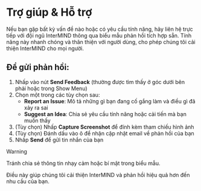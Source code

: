 # Trợ giúp & Hỗ trợ

Nếu bạn gặp bất kỳ vấn đề nào hoặc có yêu cầu tính năng, hãy liên hệ trực tiếp với đội ngũ InterMIND thông qua biểu mẫu phản hồi tích hợp sẵn. Tính năng này nhanh chóng và thân thiện với người dùng, cho phép chúng tôi cải thiện InterMIND cho mọi người.

## Để gửi phản hồi:

1. Nhấp vào nút **Send Feedback** (thường được tìm thấy ở góc dưới bên phải hoặc trong Show Menu)
2. Chọn một trong các tùy chọn sau:
   - **Report an Issue**: Mô tả những gì bạn đang cố gắng làm và điều gì đã xảy ra sai
   - **Suggest an Idea**: Chia sẻ yêu cầu tính năng hoặc cải tiến mà bạn muốn thấy
3. (Tùy chọn) Nhấp **Capture Screenshot** để đính kèm tham chiếu hình ảnh
4. (Tùy chọn) Đánh dấu vào ô để nhận cập nhật email về phản hồi của bạn
5. Nhấp **Send** để gửi tin nhắn của bạn

> [!WARNING]
> Tránh chia sẻ thông tin nhạy cảm hoặc bí mật trong biểu mẫu.

Điều này giúp chúng tôi cải thiện InterMIND và phản hồi hiệu quả hơn đến nhu cầu của bạn.